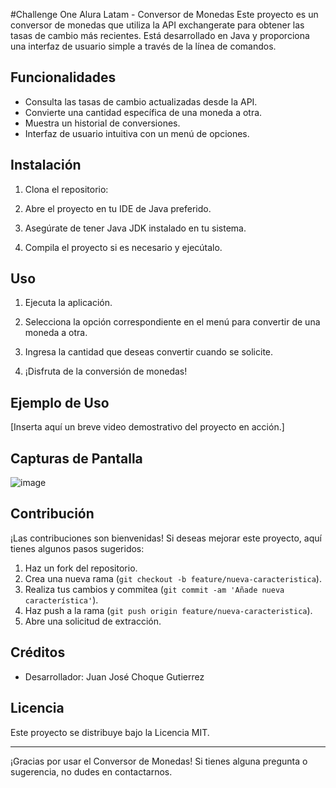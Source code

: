#Challenge One Alura Latam - Conversor de Monedas
Este proyecto es un conversor de monedas que utiliza la API exchangerate para obtener las tasas de cambio más recientes. Está desarrollado en Java y proporciona una interfaz de usuario simple a través de la línea de comandos.

## Funcionalidades

- Consulta las tasas de cambio actualizadas desde la API.
- Convierte una cantidad específica de una moneda a otra.
- Muestra un historial de conversiones.
- Interfaz de usuario intuitiva con un menú de opciones.

## Instalación

1. Clona el repositorio:

2. Abre el proyecto en tu IDE de Java preferido.

3. Asegúrate de tener Java JDK instalado en tu sistema.

4. Compila el proyecto si es necesario y ejecútalo.

## Uso

1. Ejecuta la aplicación.

2. Selecciona la opción correspondiente en el menú para convertir de una moneda a otra.

3. Ingresa la cantidad que deseas convertir cuando se solicite.

4. ¡Disfruta de la conversión de monedas!

## Ejemplo de Uso

[Inserta aquí un breve video demostrativo del proyecto en acción.]

## Capturas de Pantalla

![image](https://github.com/juancgt/challenge-conversor-de-monedas/assets/51769980/ced048f7-102e-4a5b-b65f-48068a0747fa)

## Contribución

¡Las contribuciones son bienvenidas! Si deseas mejorar este proyecto, aquí tienes algunos pasos sugeridos:

1. Haz un fork del repositorio.
2. Crea una nueva rama (`git checkout -b feature/nueva-caracteristica`).
3. Realiza tus cambios y commitea (`git commit -am 'Añade nueva característica'`).
4. Haz push a la rama (`git push origin feature/nueva-caracteristica`).
5. Abre una solicitud de extracción.

## Créditos

- Desarrollador: Juan José Choque Gutierrez

## Licencia

Este proyecto se distribuye bajo la Licencia MIT.

---

¡Gracias por usar el Conversor de Monedas! Si tienes alguna pregunta o sugerencia, no dudes en contactarnos.
